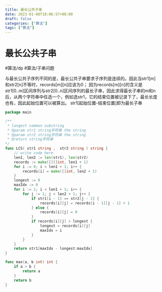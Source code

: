 ```yaml
---
title: 最长公共子串
date: 2023-01-08T18:06:57+08:00
draft: false
categories: ["算法"]
tags: ["算法"]
---
```


# 最长公共子串
#算法/dp
#算法/子串问题


与最长公共子序列不同的是，最长公共子串要求子序列是连续的。因此当str1[m]和str2[n]不等时，records[m][n]应该为0；
因为records[m][n]的含义是str1[0..m]区间序列与str2[0..n]区间序列的最长子串，因此求得最长子串的m和n后，从两个字符串中任选一个，例如选str1，它的结束位置被记录下了，最长长度也有，因此起始位置可以被算出。
str1[起始位置-结束位置]即为最长子串


```go
package main

/**
 * longest common substring
 * @param str1 string字符串 the string
 * @param str2 string字符串 the string
 * @return string字符串
*/
func LCS( str1 string ,  str2 string ) string {
    // write code here
    len1, len2 := len(str1), len(str2)
    records := make([][]int, len1 + 1)   
    for i := 0; i < len1 + 1; i++ {
        records[i] = make([]int, len2 + 1)
    }
    longest := 0
    maxIdx := 0
    for i := 1; i < len1 + 1; i++ {
        for j := 1; j < len2 + 1; j++ {
            if str1[i - 1] == str2[j - 1] {
                records[i][j] = records[i - 1][j - 1] + 1
            } else {
                records[i][j] = 0
            }
            if records[i][j] > longest {
                longest = records[i][j]
                maxIdx = i
            }
        }
    }
    return str1[maxIdx - longest:maxIdx]
}

func max(a, b int) int {
    if a > b {
        return a
    }
    return b
}
```